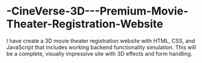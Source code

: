 # -CineVerse-3D---Premium-Movie-Theater-Registration-Website
I have create a 3D movie theater registration website with HTML, CSS, and JavaScript that includes working backend functionality simulation. This will be a complete, visually impressive site with 3D effects and form handling.
